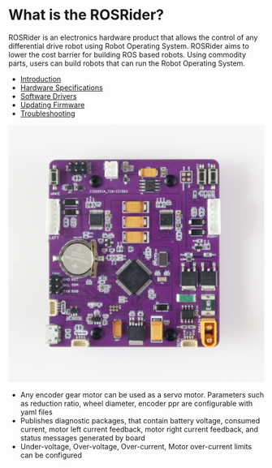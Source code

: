 # What is the ROSRider?

ROSRider is an electronics hardware product that allows the control of any differential drive robot using Robot Operating System. 
ROSRider aims to lower the cost barrier for building ROS based robots. Using commodity parts, users can build robots that can run the Robot Operating System.

- [Introduction](01_INTRO/README.md)
- [Hardware Specifications](02_HARDWARE/README.md)
- [Software Drivers](03_SOFTWARE/README.md)
- [Updating Firmware](04_FIRMWARE/README.md)
- [Troubleshooting](10_DEBUG/README.md)

[![ROSRider Control Card](/images/ROSRider4D_photo.png)](https://acada.dev/products)

- Any encoder gear motor can be used as a servo motor. Parameters such as reduction ratio, wheel diameter, encoder ppr are configurable with yaml files
- Publishes diagnostic packages, that contain battery voltage, consumed current, motor left current feedback, motor right current feedback, and status messages generated by board
- Under-voltage, Over-voltage, Over-current, Motor over-current limits can be configured


